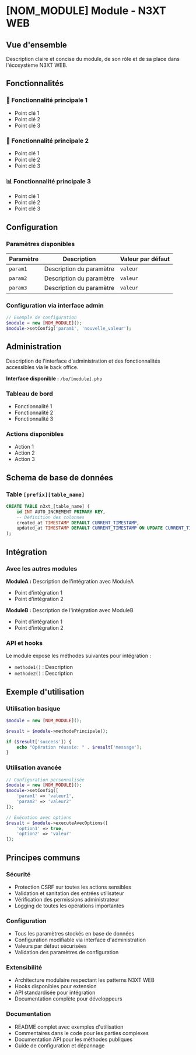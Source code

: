 # [NOM_MODULE] Module - N3XT WEB

## Vue d'ensemble

Description claire et concise du module, de son rôle et de sa place dans l'écosystème N3XT WEB.

## Fonctionnalités

### 🎯 Fonctionnalité principale 1
- Point clé 1
- Point clé 2
- Point clé 3

### 🔧 Fonctionnalité principale 2
- Point clé 1
- Point clé 2
- Point clé 3

### 📊 Fonctionnalité principale 3
- Point clé 1
- Point clé 2
- Point clé 3

## Configuration

### Paramètres disponibles

| Paramètre | Description | Valeur par défaut |
|-----------|-------------|-------------------|
| `param1` | Description du paramètre | `valeur` |
| `param2` | Description du paramètre | `valeur` |
| `param3` | Description du paramètre | `valeur` |

### Configuration via interface admin

```php
// Exemple de configuration
$module = new [NOM_MODULE]();
$module->setConfig('param1', 'nouvelle_valeur');
```

## Administration

Description de l'interface d'administration et des fonctionnalités accessibles via le back office.

**Interface disponible :** `/bo/[module].php`

### Tableau de bord
- Fonctionnalité 1
- Fonctionnalité 2
- Fonctionnalité 3

### Actions disponibles
- Action 1
- Action 2
- Action 3

## Schema de base de données

### Table `[prefix][table_name]`

```sql
CREATE TABLE n3xt_[table_name] (
    id INT AUTO_INCREMENT PRIMARY KEY,
    -- Définition des colonnes
    created_at TIMESTAMP DEFAULT CURRENT_TIMESTAMP,
    updated_at TIMESTAMP DEFAULT CURRENT_TIMESTAMP ON UPDATE CURRENT_TIMESTAMP
);
```

## Intégration

### Avec les autres modules

**ModuleA :** Description de l'intégration avec ModuleA
- Point d'intégration 1
- Point d'intégration 2

**ModuleB :** Description de l'intégration avec ModuleB
- Point d'intégration 1
- Point d'intégration 2

### API et hooks

Le module expose les méthodes suivantes pour intégration :
- `methode1()` : Description
- `methode2()` : Description

## Exemple d'utilisation

### Utilisation basique

```php
$module = new [NOM_MODULE]();

$result = $module->methodePrincipale();

if ($result['success']) {
    echo "Opération réussie: " . $result['message'];
}
```

### Utilisation avancée

```php
// Configuration personnalisée
$module = new [NOM_MODULE]();
$module->setConfig([
    'param1' => 'valeur1',
    'param2' => 'valeur2'
]);

// Exécution avec options
$result = $module->executeAvecOptions([
    'option1' => true,
    'option2' => 'valeur'
]);
```

## Principes communs

### Sécurité
- Protection CSRF sur toutes les actions sensibles
- Validation et sanitation des entrées utilisateur
- Vérification des permissions administrateur
- Logging de toutes les opérations importantes

### Configuration
- Tous les paramètres stockés en base de données
- Configuration modifiable via interface d'administration
- Valeurs par défaut sécurisées
- Validation des paramètres de configuration

### Extensibilité
- Architecture modulaire respectant les patterns N3XT WEB
- Hooks disponibles pour extension
- API standardisée pour intégration
- Documentation complète pour développeurs

### Documentation
- README complet avec exemples d'utilisation
- Commentaires dans le code pour les parties complexes
- Documentation API pour les méthodes publiques
- Guide de configuration et dépannage